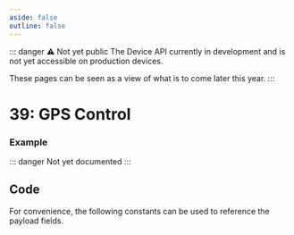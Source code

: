```yaml
---
aside: false
outline: false
---
```


<script setup>
import ProtocolBytes from '../../../components/ProtocolBytes.vue';
import SplitColumnView from '../../../components/SplitColumnView.vue';
import GenerateConsts from '../../../components/GenerateConsts.vue'
import PayloadTable from '../../../components/PayloadTable.vue'
</script>

::: danger ⚠️ Not yet public
The Device API currently in development and is not yet accessible on production devices.

These pages can be seen as a view of what is to come later this year.
:::

# 39: GPS Control

<SplitColumnView>
<template #left>

Used to interact with the device GPS service.

</template>
<template #right>

<PayloadTable :messageId="39" headerText="Payload" headerMarginTop="0px" />

</template>
</SplitColumnView>

### Example

::: danger Not yet documented
:::

<ProtocolBytes
byteString="0"
:boldPositions="[3,12,15,16]"
:allowCollapse="false"
/>

## Code

For convenience, the following constants can be used to reference the payload fields.

<GenerateConsts :messageId="39"/>
